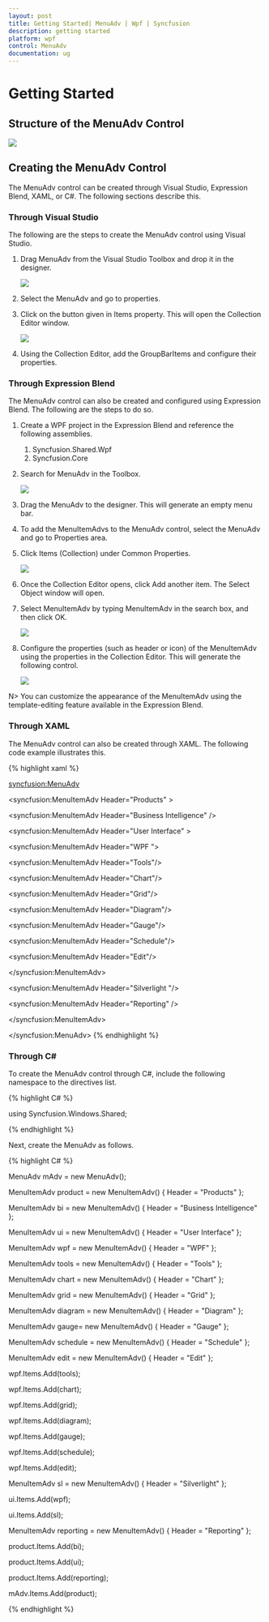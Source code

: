 ```yaml
---
layout: post
title: Getting Started| MenuAdv | Wpf | Syncfusion
description: getting started
platform: wpf
control: MenuAdv
documentation: ug
---
```


# Getting Started

## Structure of the MenuAdv Control

![](Getting-Started_images/Getting-Started_img1.png)



## Creating the MenuAdv Control 

The MenuAdv control can be created through Visual Studio, Expression Blend, XAML, or C#. The following sections describe this.

### Through Visual Studio

The following are the steps to create the MenuAdv control using Visual Studio.

1. Drag MenuAdv from the Visual Studio Toolbox and drop it in the designer.

   ![](Getting-Started_images/Getting-Started_img2.png)



2. Select the MenuAdv and go to properties.
3. Click on the button given in Items property. This will open the Collection Editor window.



   ![](Getting-Started_images/Getting-Started_img3.png)



4. Using the Collection Editor, add the GroupBarItems and configure their properties.

   

### Through Expression Blend


The MenuAdv control can also be created and configured using Expression Blend. The following are the steps to do so.

1. Create a WPF project in the Expression Blend and reference the following assemblies.
    1. Syncfusion.Shared.Wpf
    2. Syncfusion.Core
2. Search for MenuAdv in the Toolbox.


   ![](Getting-Started_images/Getting-Started_img4.png)



3. Drag the MenuAdv to the designer. This will generate an empty menu bar. 
4. To add the MenuItemAdvs to the MenuAdv control, select the MenuAdv and go to Properties area.
5. Click Items (Collection) under Common Properties.


   ![](Getting-Started_images/Getting-Started_img5.png)



6. Once the Collection Editor opens, click Add another item.  The Select Object window will open.
7. Select MenuItemAdv by typing MenuItemAdv in the search box, and then click OK.



    ![](Getting-Started_images/Getting-Started_img6.png)



8. Configure the properties (such as header or icon) of the MenuItemAdv using the properties in the Collection Editor. This will generate the following control.

	![](Getting-Started_images/Getting-Started_img7.png)

   

N> You can customize the appearance of the MenuItemAdv using the template-editing feature available in the Expression Blend.

### Through XAML

The MenuAdv control can also be created through XAML. The following code example illustrates this.


{% highlight xaml %}



<syncfusion:MenuAdv>



<syncfusion:MenuItemAdv Header="Products" >



<syncfusion:MenuItemAdv Header="Business Intelligence" />              



<syncfusion:MenuItemAdv Header="User Interface" >



<syncfusion:MenuItemAdv Header="WPF  ">



<syncfusion:MenuItemAdv Header="Tools"/>

<syncfusion:MenuItemAdv Header="Chart"/>

<syncfusion:MenuItemAdv Header="Grid"/>

<syncfusion:MenuItemAdv Header="Diagram"/>

<syncfusion:MenuItemAdv Header="Gauge"/>

<syncfusion:MenuItemAdv Header="Schedule"/>

<syncfusion:MenuItemAdv Header="Edit"/>



</syncfusion:MenuItemAdv>



<syncfusion:MenuItemAdv Header="Silverlight "/>               



<syncfusion:MenuItemAdv Header="Reporting" />   



</syncfusion:MenuItemAdv>

</syncfusion:MenuAdv>
{% endhighlight %}


### Through C#

To create the MenuAdv control through C#, include the following namespace to the directives list.

{% highlight C# %}



using Syncfusion.Windows.Shared;

{% endhighlight %}



 Next, create the MenuAdv as follows.

 {% highlight C# %}

 

MenuAdv mAdv = new MenuAdv();



MenuItemAdv product = new MenuItemAdv() { Header = "Products" };



MenuItemAdv bi = new MenuItemAdv() { Header = "Business Intelligence" };            



MenuItemAdv ui = new MenuItemAdv() { Header = "User Interface" };



MenuItemAdv wpf = new MenuItemAdv() { Header = "WPF" };



MenuItemAdv tools = new MenuItemAdv() { Header = "Tools" };

MenuItemAdv chart = new MenuItemAdv() { Header = "Chart" };

MenuItemAdv grid = new MenuItemAdv() { Header = "Grid" };

MenuItemAdv diagram = new MenuItemAdv() { Header = "Diagram" };

MenuItemAdv  gauge= new MenuItemAdv() { Header = "Gauge" };

MenuItemAdv schedule = new MenuItemAdv() { Header = "Schedule" };

MenuItemAdv edit = new MenuItemAdv() { Header = "Edit" };                         



wpf.Items.Add(tools);

wpf.Items.Add(chart);

wpf.Items.Add(grid);

wpf.Items.Add(diagram);

wpf.Items.Add(gauge);

wpf.Items.Add(schedule);

wpf.Items.Add(edit);



MenuItemAdv sl = new MenuItemAdv() { Header = "Silverlight" };

ui.Items.Add(wpf);

ui.Items.Add(sl);



MenuItemAdv reporting = new MenuItemAdv() { Header = "Reporting" };

product.Items.Add(bi);

product.Items.Add(ui);                

product.Items.Add(reporting);



mAdv.Items.Add(product);

{% endhighlight %}



